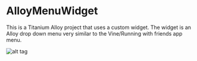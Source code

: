 AlloyMenuWidget
===============

This is a Titanium Alloy project that uses a custom widget. The widget is an Alloy drop down menu very similar to the Vine/Running with friends app menu.

![alt tag](https://raw.github.com/fnando521/AlloyMenuWidget/master/Menu/app/assets/images/menuImage.png)
